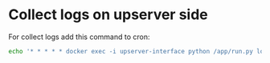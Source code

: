 # Collect logs on upserver side
For collect logs add this command to cron:
```sh
echo '* * * * * docker exec -i upserver-interface python /app/run.py log_collector.tasks "run_every_minute()" &>/dev/null' >> /var/spool/cron/root 